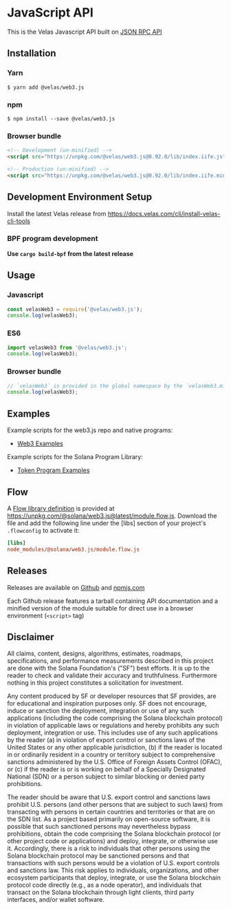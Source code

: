 
# JavaScript API

This is the Velas Javascript API built on [JSON RPC API](https://docs.velas.com/apps/javascript-api)

## Installation

### Yarn

```
$ yarn add @velas/web3.js
```

### npm

```
$ npm install --save @velas/web3.js
```

### Browser bundle

```html
<!-- Development (un-minified) -->
<script src="https://unpkg.com/@velas/web3.js@0.92.0/lib/index.iife.js"></script>

<!-- Production (un-minified) -->
<script src="https://unpkg.com/@velas/web3.js@0.92.0/lib/index.iife.min.js"></script>
```

## Development Environment Setup

Install the latest Velas release from https://docs.velas.com/cli/install-velas-cli-tools

### BPF program development

**Use `cargo build-bpf` from the latest release**

## Usage

### Javascript

```js
const velasWeb3 = require('@velas/web3.js');
console.log(velasWeb3);
```

### ES6

```js
import velasWeb3 from '@velas/web3.js';
console.log(velasWeb3);
```

### Browser bundle

```js
// `velasWeb3` is provided in the global namespace by the `velasWeb3.min.js` script bundle.
console.log(velasWeb3);
```
## Examples

Example scripts for the web3.js repo and native programs:

- [Web3 Examples](./examples)

Example scripts for the Solana Program Library:

- [Token Program Examples](https://github.com/solana-labs/solana-program-library/tree/master/token/js/examples)

## Flow

A [Flow library definition](https://flow.org/en/docs/libdefs/) is provided at
https://unpkg.com/@solana/web3.js@latest/module.flow.js.
Download the file and add the following line under the [libs] section of your project's `.flowconfig` to
activate it:

```ini
[libs]
node_modules/@solana/web3.js/module.flow.js
```

## Releases
Releases are available on [Github](https://github.com/velas/web3.js/releases)
and [npmjs.com](https://www.npmjs.com/package/@velas/web3.js)

Each Github release features a tarball containing API documentation and a
minified version of the module suitable for direct use in a browser environment
(`<script>` tag)

## Disclaimer

All claims, content, designs, algorithms, estimates, roadmaps,
specifications, and performance measurements described in this project
are done with the Solana Foundation's ("SF") best efforts. It is up to
the reader to check and validate their accuracy and truthfulness.
Furthermore nothing in this project constitutes a solicitation for
investment.

Any content produced by SF or developer resources that SF provides, are
for educational and inspiration purposes only. SF does not encourage,
induce or sanction the deployment, integration or use of any such
applications (including the code comprising the Solana blockchain
protocol) in violation of applicable laws or regulations and hereby
prohibits any such deployment, integration or use. This includes use of
any such applications by the reader (a) in violation of export control
or sanctions laws of the United States or any other applicable
jurisdiction, (b) if the reader is located in or ordinarily resident in
a country or territory subject to comprehensive sanctions administered
by the U.S. Office of Foreign Assets Control (OFAC), or (c) if the
reader is or is working on behalf of a Specially Designated National
(SDN) or a person subject to similar blocking or denied party
prohibitions.

The reader should be aware that U.S. export control and sanctions laws
prohibit U.S. persons (and other persons that are subject to such laws)
from transacting with persons in certain countries and territories or
that are on the SDN list. As a project based primarily on open-source
software, it is possible that such sanctioned persons may nevertheless
bypass prohibitions, obtain the code comprising the Solana blockchain
protocol (or other project code or applications) and deploy, integrate,
or otherwise use it. Accordingly, there is a risk to individuals that
other persons using the Solana blockchain protocol may be sanctioned
persons and that transactions with such persons would be a violation of
U.S. export controls and sanctions law. This risk applies to
individuals, organizations, and other ecosystem participants that
deploy, integrate, or use the Solana blockchain protocol code directly
(e.g., as a node operator), and individuals that transact on the Solana
blockchain through light clients, third party interfaces, and/or wallet
software.
